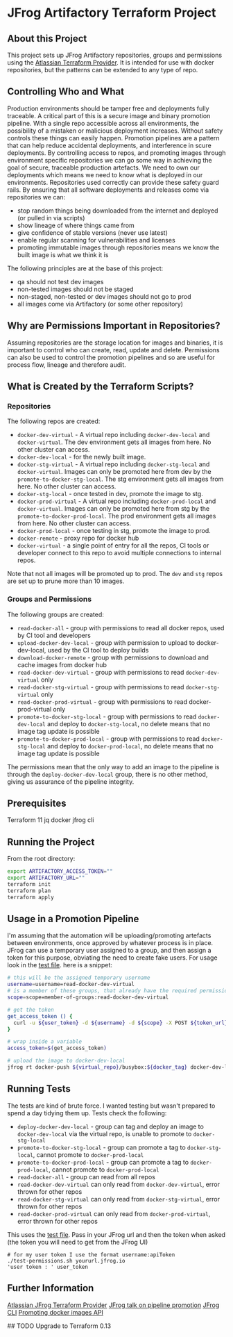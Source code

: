 # JFrog Artifactory Terraform Project

## About this Project
This project sets up JFrog Artifactory repositories, groups and permissions using the [Atlassian Terraform Provider](https://github.com/atlassian/terraform-provider-artifactory/blob/master/website/docs/index.html.markdown). It is intended for use with docker repositories, but the patterns can be extended to any type of repo.
 
## Controlling Who and What
Production environments should be tamper free and deployments fully traceable. A critical part of this is a secure image and binary promotion pipeline. With a single repo accessible across all environments, the possibility of a mistaken or malicious deployment increases. Without safety controls these things can easily happen. Promotion pipelines are a pattern that can help reduce accidental deployments, and interference in scure deployments. By controlling access to repos, and promoting images through environment specific repositories we can go some way in achieving the goal of secure, traceable production artefacts. We need to own our deployments which means we need to know what is deployed in our environments. Repositories used correctly can provide these safety guard rails. By ensuring that all software deployments and releases come via repositories we can:
* stop random things being downloaded from the internet and deployed (or pulled in via scripts)
* show lineage of where things came from
* give confidence of stable versions (never use latest)
* enable regular scanning for vulnerabilities and licenses
* promoting immutable images through repositories means we know the built image is what we think it is

The following principles are at the base of this project:
* qa should not test dev images
* non-tested images should not be staged
* non-staged, non-tested or dev images should not go to prod
* all images come via Artifactory (or some other repository)

## Why are Permissions Important in Repositories?
Assuming repositories are the storage location for images and binaries, it is important to control who can create, read, update and delete. Permissions can also be used to control the promotion pipelines and so are useful for process flow, lineage and therefore audit.


## What is Created by the Terraform Scripts?
### Repositories
The following repos are created:
* `docker-dev-virtual` - A virtual repo including `docker-dev-local` and `docker-virtual`. The dev environment gets all images from here. No other cluster can access.
* `docker-dev-local` - for the newly built image. 
* `docker-stg-virtual` - A virtual repo including `docker-stg-local` and `docker-virtual`. Images can only be promoted here from dev by the `promote-to-docker-stg-local`. The stg environment gets all images from here. No other cluster can access.
* `docker-stg-local` - once tested in dev, promote the image to stg.
* `docker-prod-virtual` - A virtual repo including `docker-prod-local` and `docker-virtual`. Images can only be promoted here from stg by the `promote-to-docker-prod-local`. The prod environment gets all images from here. No other cluster can access.
* `docker-prod-local` - once testing in stg, promote the image to prod.
* `docker-remote` - proxy repo for docker hub
* `docker-virtual` - a single point of entry for all the repos, CI tools or developer connect to this repo to avoid multiple connections to internal repos.

Note that not all images will be promoted up to prod. The `dev` and `stg` repos are set up to prune more than 10 images.

### Groups and Permissions
The following groups are created:
* `read-docker-all` - group with permissions to read all docker repos, used by CI tool and developers
* `upload-docker-dev-local` - group with permission to upload to docker-dev-local, used by the CI tool to deploy builds
* `download-docker-remote` - group with permissions to download and cache images from docker hub
* `read-docker-dev-virtual` - group with permissions to read `docker-dev-virtual` only
* `read-docker-stg-virtual` - group with permissions to read `docker-stg-virtual` only
* `read-docker-prod-virtual` - group with permissions to read docker-prod-virtual only
* `promote-to-docker-stg-local` - group with permissions to read `docker-dev-local` and deploy to `docker-stg-local`, no delete means that no image tag update is possible
* `promote-to-docker-prod-local` - group with permissions to read `docker-stg-local` and deploy to `docker-prod-local`, no delete means that no image tag update is possible


The permissions mean that the only way to add an image to the pipeline is through the `deploy-docker-dev-local` group, there is no other method, giving us assurance of the pipeline integrity.

## Prerequisites
Terraform 11
jq
docker
jfrog cli

## Running the Project
From the root directory:
````bash
export ARTIFACTORY_ACCESS_TOKEN=""
export ARTIFACTORY_URL=""
terraform init
terraform plan
terraform apply
````

## Usage in a Promotion Pipeline
I'm assuming that the automation will be uploading/promoting artefacts between environments, once approved by whatever process is in place. JFrog can use a temporary user assigned to a group, and then assign a token for this purpose, obviating the need to create fake users. For usage look in the [test file](../test/test-permissions.sh). here is a snippet:
```bash
# this will be the assigned temporary username
username=username=read-docker-dev-virtual
# is a member of these groups, that already have the required permissions
scope=scope=member-of-groups:read-docker-dev-virtual

# get the token
get_access_token () {
  curl -u ${user_token} -d ${username} -d ${scope} -X POST ${token_url} | jq -r '.access_token'
}

# wrap inside a variable
access_token=$(get_access_token)

# upload the image to docker-dev-local
jfrog rt docker-push ${virtual_repo}/busybox:${docker_tag} docker-dev-local --access-token=${access_token} --url=${jfrog_artifactory}

```


## Running Tests
The tests are kind of brute force. I wanted testing but wasn't prepared to spend a day tidying them up. Tests check the following:
* `deploy-docker-dev-local` - group can tag and deploy an image to `docker-dev-local` via the virtual repo, is unable to promote to `docker-stg-local`
* `promote-to-docker-stg-local` - group can promote a tag to `docker-stg-local`, cannot promote to `docker-prod-local`
* `promote-to-docker-prod-local` - group can promote a tag to `docker-prod-local`, cannot promote to `docker-prod-local`
* `read-docker-all` - group can read from all repos
* `read-docker-dev-virtual` can only read from `docker-dev-virtual`, error thrown for other repos
* `read-docker-stg-virtual` can only read from `docker-stg-virtual`, error thrown for other repos
* `read-docker-prod-virtual` can only read from `docker-prod-virtual`, error thrown for other repos

This uses the [test file](../test/test-permissions.sh). Pass in your JFrog url and then the token when asked (the token you will need to get from the JFrog UI)
```
# for my user token I use the format username:apiToken
./test-permissions.sh yoururl.jfrog.io
'user token : ' user_token

```

## Further Information
[Atlassian JFrog Terraform Provider](https://github.com/atlassian/terraform-provider-artifactory/tree/master/website/docs)
[JFrog talk on pipeline promotion](https://jfrog.com/shownote/container-promotion-docker-chicago-01-20/)
[JFrog CLI](https://www.jfrog.com/confluence/display/CLI/CLI+for+JFrog+Artifactory#CLIforJFrogArtifactory-PromotingDockerImages)
[Promoting docker images API](https://www.jfrog.com/confluence/display/JFROG/Artifactory+REST+API#ArtifactoryRESTAPI-PromoteDockerImage)

## TODO
Upgrade to Terraform 0.13
